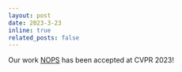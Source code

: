 ```yaml
---
layout: post
date: 2023-3-23
inline: true
related_posts: false
---
```


Our work <a href='https://arxiv.org/abs/2303.11610'>NOPS</a> has been accepted at CVPR 2023!

